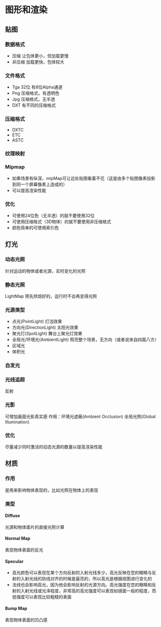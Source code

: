# 图形和渲染

## 贴图

### 数据格式

- 压缩 让包体更小，但加载更慢
- 非压缩 加载更快，包体较大

### 文件格式

- Tga 32位 有8位Alpha通道
- Png 压缩格式，有透明色
- Jpg 压缩格式，无半透
- DXT 有不同的压缩格式

### 压缩格式

- DXTC
- ETC
- ASTC

### 纹理映射

### Mipmap

- 如果场景有纵深，mipMap可让远处贴图看着不花（这是由多个贴图像素投影到同一个屏幕像素上造成的）
- 可以提高渲染性能

### 优化

- 可使用24位色（无半透）的就不要使用32位
- 可使用压缩格式（3D物体）的就不要使用非压缩格式
- 颜色简单的可使用索引色

## 灯光

### 动态光照

针对运动的物体或者光源，实时变化的光照

### 静态光照

LightMap
预先烘焙好的，运行时不会再变得光照

### 光源类型

- 点光(PointLight) 灯泡效果
- 方向光(DirectionLight) 太阳光效果
- 聚光灯(SpotLight) 舞台上聚光灯效果
- 全局光/环境光(AmbientLight) 照亮整个场景，无方向（或者说来自四面八方）
- 区域光
- 体积光

### 自发光

### 光线追踪

反射

### 光影

可增加画面光影真实感 作用：环境光遮蔽(Ambient Occlusion) 全局光照(Global Illumination)

### 优化

尽量减少同时激活的动态光源的数量以提高渲染性能

## 材质

### 作用

是用来影响物体表现的，比如光照在物体上的表现

### 类型

#### Diffuse

光源和物体面片的直接光照计算

#### Normal Map

表现物体表面的反光

#### Specular

- 高光颜色可以表现在某个方向反射的入射光线多少，高光反映在您的眼睛与反射的入射光线的防线对齐的时候是最亮的，所以高光是根据视图进行变化的
- 法线也会影响高光，因为他会影响反射的光源方向。高光强度在您的眼睛和反射的入射光线或光泽程度，非常高的高光强度可以表现如镜面一般的程度，而低强度可以表现比较粗糙的表面

#### Bump Map

表现物体表面的凹凸感

